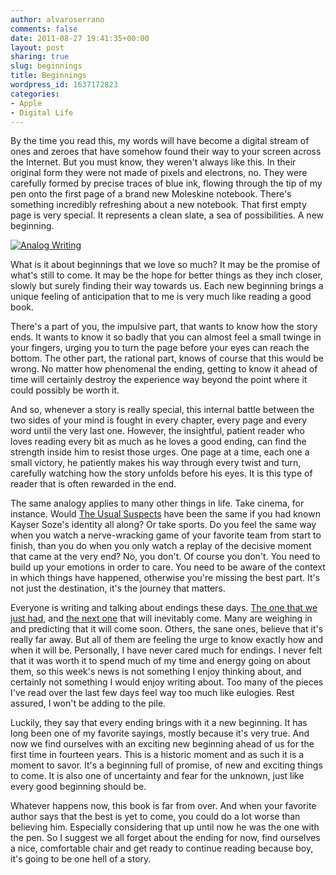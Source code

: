 ```yaml
---
author: alvaroserrano
comments: false
date: 2011-08-27 19:41:35+00:00
layout: post
sharing: true
slug: beginnings
title: Beginnings
wordpress_id: 1637172823
categories:
- Apple
- Digital Life
---
```


By the time you read this, my words will have become a digital stream of ones and zeroes that have somehow found their way to your screen across the Internet. But you must know, they weren't always like this. In their original form they were not made of pixels and electrons, no. They were carefully formed by precise traces of blue ink, flowing through the tip of my pen onto the first page of a brand new Moleskine notebook. There's something incredibly refreshing about a new notebook. That first empty page is very special. It represents a clean slate, a sea of possibilities. A new beginning.

[![Analog Writing](http://farm7.static.flickr.com/6199/6086174290_9eea892552.jpg)](http://www.flickr.com/photos/analogsenses/6086174290/)

What is it about beginnings that we love so much? It may be the promise of what's still to come. It may be the hope for better things as they inch closer, slowly but surely finding their way towards us. Each new beginning brings a unique feeling of anticipation that to me is very much like reading a good book.

There's a part of you, the impulsive part, that wants to know how the story ends. It wants to know it so badly that you can almost feel a small twinge in your fingers, urging you to turn the page before your eyes can reach the bottom. The other part, the rational part, knows of course that this would be wrong. No matter how phenomenal the ending, getting to know it ahead of time will certainly destroy the experience way beyond the point where it could possibly be worth it.

And so, whenever a story is really special, this internal battle between the two sides of your mind is fought in every chapter, every page and every word until the very last one. However, the insightful, patient reader who loves reading every bit as much as he loves a good ending, can find the strength inside him to resist those urges. One page at a time, each one a small victory, he patiently makes his way through every twist and turn, carefully watching how the story unfolds before his eyes. It is this type of reader that is often rewarded in the end.

The same analogy applies to many other things in life. Take cinema, for instance. Would [The Usual Suspects](http://www.imdb.com/title/tt0114814/) have been the same if you had known Kayser Soze's identity all along? Or take sports. Do you feel the same way when you watch a nerve-wracking game of your favorite team from start to finish, than you do when you only watch a replay of the decisive moment that came at the very end? No, you don't. Of course you don't. You need to build up your emotions in order to care. You need to be aware of the context in which things have happened, otherwise you're missing the best part. It's not just the destination, it's the journey that matters.

Everyone is writing and talking about endings these days. [The one that we just had](http://www.apple.com/pr/library/2011/08/24Letter-from-Steve-Jobs.html), and [the next one](http://arstechnica.com/apple/news/2011/08/tim-cook-e-mail-to-apple-employees-apple-is-not-going-to-change.ars) that will inevitably come. Many are weighing in and predicting that it will come soon. Others, the sane ones, believe that it's really far away. But all of them are feeling the urge to know exactly how and when it will be. Personally, I have never cared much for endings. I never felt that it was worth it to spend much of my time and energy going on about them, so this week's news is not something I enjoy thinking about, and certainly not something I would enjoy writing about. Too many of the pieces I've read over the last few days feel way too much like eulogies. Rest assured, I won't be adding to the pile.

Luckily, they say that every ending brings with it a new beginning. It has long been one of my favorite sayings, mostly because it's very true. And now we find ourselves with an exciting new beginning ahead of us for the first time in fourteen years. This is a historic moment and as such it is a moment to savor. It's a beginning full of promise, of new and exciting things to come. It is also one of uncertainty and fear for the unknown, just like every good beginning should be.

Whatever happens now, this book is far from over. And when your favorite author says that the best is yet to come, you could do a lot worse than believing him. Especially considering that up until now he was the one with the pen. So I suggest we all forget about the ending for now, find ourselves a nice, comfortable chair and get ready to continue reading because boy, it's going to be one hell of a story.
